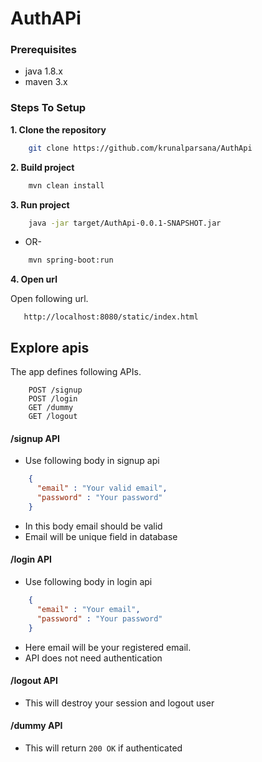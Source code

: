# AuthAPi

### Prerequisites
* java 1.8.x
* maven 3.x

### Steps To Setup

**1. Clone the repository**
```bash
    git clone https://github.com/krunalparsana/AuthApi
```

**2. Build project**
```bash
    mvn clean install
``` 

**3. Run project** 
```bash
    java -jar target/AuthApi-0.0.1-SNAPSHOT.jar
``` 
- OR-
```bash
    mvn spring-boot:run
```

**4. Open url**  
  
Open following url.
```
   http://localhost:8080/static/index.html 
```

  ## Explore apis 

The app defines following APIs. 
 
```   
    POST /signup   
    POST /login  
    GET /dummy    
    GET /logout
```

#### /signup API
* Use following body in signup api
```json
    {
      "email" : "Your valid email",
      "password" : "Your password"
    }
```
* In this body email should be valid 
* Email will be unique field in database


#### /login API
* Use following body in login api
```json
    {
      "email" : "Your email",
      "password" : "Your password"
    }
```
* Here email will be your registered email.
* API does not need authentication

#### /logout API
* This  will destroy your session and logout user

#### /dummy API
* This  will return ` 200 OK ` if authenticated
